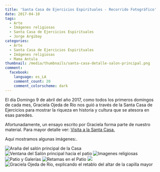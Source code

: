 ```yaml
---
title: 'Santa Casa de Ejercicios Espirituales - Recorrido Fotográfico'
date: 2017-04-10
tags:
  - Arte
  - Imágenes religiosas
  - Santa Casa de Ejercicios Espirituales
  - Jorge Argibay
categories:
  - Arte
  - Santa Casa de Ejercicios Espirituales
  - Imágenes religiosas
  - Mama Antula
thumbnail: /media/thumbnails/santa-casa-detalle-salon-principal.png
comment:
  facebook:
    language: es_LA
    comment_count: 20
    comment_colorscheme: dark  
---
```


El día Domingo 9 de abril del año 2017, como todos los primeros domingos de cada mes, Graciela Ojeda de Rio nos guió a través de la Santa Casa de Ejercicios para mostrar la riqueza en historia y cultura que se atesora en esas paredes.

Afortunadamente, un ensayo escrito por Graciela forma parte de nuestro material. Para mayor detalle ver: [Visita a la Santa Casa.](/2010/06/22/Santa-Casa-de-Ejercicios-Espirituales/)

Aquí mostramos algunas imágenes:.

![Araña del salón principal de la Casa](/media/fotos/santa-casa/santa-casa-detalle-salon-principal_img_2665.jpeg)
![Ventana del Salón principal hacia el patio](/media/fotos/santa-casa/santa-casa-ventana-img_2671.jpeg)
![Imagenes religiosas](/media/fotos/santa-casa/santa-casa-imagen-img_2679.jpeg)
![Patio y Galerías](/media/fotos/santa-casa/santa-casa-galerias-img_2681.jpeg)
![Retamas en el Patio](/media/fotos/santa-casa/santa-casa-galerias-img_2683_crop.jpeg)
![](/media/fotos/santa-casa/santa-casa-galerias-img_2687.jpeg)
![Graciela Ojeda de Rio, explicando el retablo del altar de la capilla mayor](/media/fotos/santa-casa/santa-casa-retablo-altar-mayor-img_2693_crop.jpeg)
